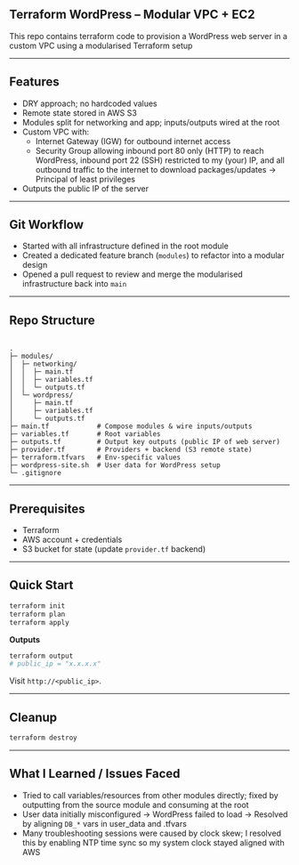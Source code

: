 ## Terraform WordPress – Modular VPC + EC2

This repo contains terraform code to provision a WordPress web server in a custom VPC using a modularised Terraform setup

---

## Features
- DRY approach; no hardcoded values
- Remote state stored in AWS S3
- Modules split for networking and app; inputs/outputs wired at the root
- Custom VPC with:
  - Internet Gateway (IGW) for outbound internet access
  - Security Group allowing inbound port 80 only (HTTP) to reach WordPress, inbound port 22 (SSH) restricted to my (your) IP, and all outbound traffic to the internet to download packages/updates -> Principal of least privileges
- Outputs the public IP of the server

---

## Git Workflow

- Started with all infrastructure defined in the root module
- Created a dedicated feature branch (`modules`) to refactor into a modular design 
- Opened a pull request to review and merge the modularised infrastructure back into `main`

---

## Repo Structure
```

.
├─ modules/
│  ├─ networking/
│  │  ├─ main.tf
│  │  ├─ variables.tf
│  │  └─ outputs.tf
│  └─ wordpress/
│     ├─ main.tf
│     ├─ variables.tf
│     └─ outputs.tf
├─ main.tf            # Compose modules & wire inputs/outputs
├─ variables.tf       # Root variables
├─ outputs.tf         # Output key outputs (public IP of web server)
├─ provider.tf        # Providers + backend (S3 remote state)
├─ terraform.tfvars   # Env-specific values
├─ wordpress-site.sh  # User data for WordPress setup
└─ .gitignore

````

---

## Prerequisites
- Terraform
- AWS account + credentials
- S3 bucket for state (update `provider.tf` backend)

---

## Quick Start
```bash
terraform init
terraform plan
terraform apply
````

**Outputs**

```bash
terraform output
# public_ip = "x.x.x.x"
```

Visit `http://<public_ip>`.

---

## Cleanup

```bash
terraform destroy
```

---

## What I Learned / Issues Faced

* Tried to call variables/resources from other modules directly; fixed by outputting from the source module and consuming at the root
* User data initially misconfigured → WordPress failed to load -> Resolved by aligning `DB_*` vars in user_data and .tfvars
* Many troubleshooting sessions were caused by clock skew; I resolved this by enabling NTP time sync so my system clock stayed aligned with AWS
